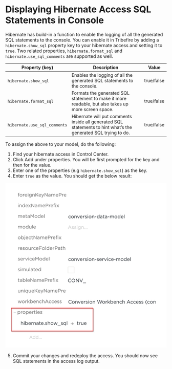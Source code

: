 # Displaying Hibernate Access SQL Statements in Console
Hibernate has build-in a function to enable the logging of all the generated SQL statements to the console. You can enable it in Tribefire by adding a `hibernate.show_sql` property key to your hibernate access and setting it to `true`. Two related properties, `hibernate.format_sql` and `hibernate.use_sql_comments` are supported as well.

Property (key) | Description | Value
--- | --- | ---
`hibernate.show_sql` | Enables the logging of all the generated SQL statements to the console. | true/false
`hibernate.format_sql` | Formats the generated SQL statement to make it more readable, but also takes up more screen space. | true/false
`hibernate.use_sql_comments` | Hibernate will put comments inside all generated SQL statements to hint what’s the generated SQL trying to do. | true/false

To assign the above to your model, do the following:

1. Find your hibernate access in Control Center.
2. Click Add under properties. You will be first prompted for the key and then for the value.
3. Enter one of the properties (e.g `hibernate.show_sql`) as the key.
4. Enter `true` as the value. You should get the below result:

![](images/hibernateLogging.png)

5. Commit your changes and redeploy the access. You should now see SQL statements in the access log output.